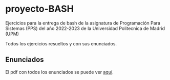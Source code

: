 # proyecto-BASH
Ejercicios para la entrega de bash de la asignatura de Programación Para Sistemas (PPS) del año 2022-2023 de la Universidad Politecnica de Madrid (UPM)

Todos los ejercicios resueltos y con sus enunciados.

## Enunciados
El pdf con todos los enunciados se puede ver [aquí](https://github.com/aleexnager/PPS-entrega-2/blob/main/Entrega%202%20-%20Ejercicios%20Prácticos%20C%20PPS%202022_2023.pdf).
